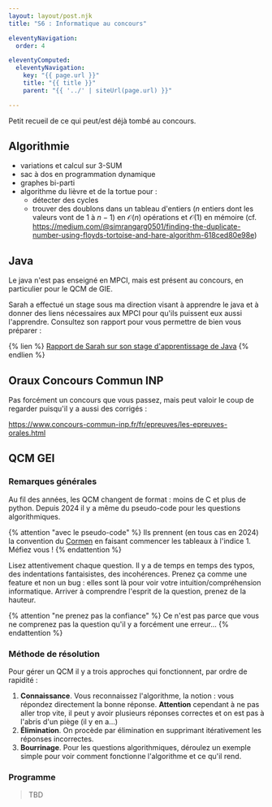 ```yaml
---
layout: layout/post.njk 
title: "S6 : Informatique au concours"

eleventyNavigation:
  order: 4

eleventyComputed:
  eleventyNavigation:
    key: "{{ page.url }}"
    title: "{{ title }}"
    parent: "{{ '../' | siteUrl(page.url) }}"

---
```


Petit recueil de ce qui peut/est déjà tombé au concours.

## Algorithmie

- variations et calcul sur 3-SUM
- sac à dos en programmation dynamique
- graphes bi-parti
- algorithme du lièvre et de la tortue pour :
  - détecter des cycles
  - trouver des doublons dans un tableau d'entiers ($n$ entiers dont les valeurs vont de $1$ à $n-1$) en $\mathcal{O}(n)$ opérations et $\mathcal{O}(1)$ en mémoire (cf. <https://medium.com/@simrangarg0501/finding-the-duplicate-number-using-floyds-tortoise-and-hare-algorithm-618ced80e98e>)

## Java

Le java n'est pas enseigné en MPCI, mais est présent au concours, en particulier pour le QCM de GIE.

Sarah a effectué un stage sous ma direction visant à apprendre le java et à donner des liens nécessaires aux MPCI pour qu'ils puissent eux aussi l'apprendre. Consultez son rapport pour vous permettre de bien vous préparer :

{% lien %}
[Rapport de Sarah sur son stage d'apprentissage de Java](Rapport_de_stage_KEGHIAN_2024.pdf)
{% endlien %}

## Oraux Concours Commun INP

Pas forcément un concours que vous passez, mais peut valoir le coup de regarder puisqu'il y a aussi des corrigés :

<https://www.concours-commun-inp.fr/fr/epreuves/les-epreuves-orales.html>

## QCM GEI

### Remarques générales

Au fil des années, les QCM changent de format : moins de C et plus de python. Depuis 2024 il y a même du pseudo-code pour les questions algorithmiques.

{% attention "avec le pseudo-code" %}
Ils prennent (en tous cas en 2024) la convention du [Cormen](https://www.amazon.fr/Introduction-%C3%A0-lalgorithmique-Thomas-Cormen/dp/2100031287) en faisant commencer les tableaux à l'indice 1. Méfiez vous !
{% endattention %}

Lisez attentivement chaque question. Il y a de temps en temps des typos, des indentations fantaisistes, des incohérences. Prenez ça comme une feature et non un bug : elles sont là pour voir votre intuition/compréhension informatique. Arriver à comprendre l'esprit de la question, prenez de la hauteur.

{% attention "ne prenez pas la confiance" %}
Ce n'est pas parce que vous ne comprenez pas la question qu'il y a forcément une erreur...
{% endattention %}

### Méthode de résolution

Pour gérer un QCM il y a trois approches qui fonctionnent, par ordre de rapidité :

1. **Connaissance**. Vous reconnaissez l'algorithme, la notion : vous répondez directement la bonne réponse. **Attention** cependant à ne pas aller trop vite, il peut y avoir plusieurs réponses correctes et on est pas à l'abris d'un piège (il y en a...)
2. **Élimination**. On procède par élimination en supprimant itérativement les réponses incorrectes.
3. **Bourrinage**. Pour les questions algorithmiques, déroulez un exemple simple pour voir comment fonctionne l'algorithme et ce qu'il rend.

### Programme

> TBD
